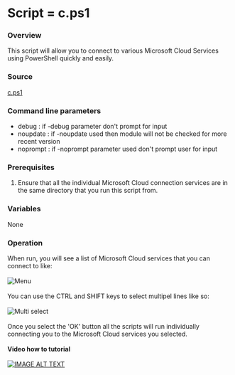# Script = c.ps1
### Overview
This script will allow you to connect to various Microsoft Cloud Services using PowerShell quickly and easily.
### Source
[c.ps1](https://github.com/directorcia/Office365/blob/master/c.ps1)
### Command line parameters
- debug : if -debug parameter don't prompt for input
- noupdate : if -noupdate used then module will not be checked for more recent version
- noprompt : if -noprompt parameter used don't prompt user for input
### Prerequisites
1. Ensure that all the individual Microsoft Cloud connection services are in the same directory that you run this script from.
### Variables
None
### Operation
When run, you will see a list of Microsoft Cloud services that you can connect to like:<br><br>
![Menu](https://ciaopsbloghome.files.wordpress.com/2020/06/image-28.png)<br><br>
You can use the CTRL and SHIFT keys to select multipel lines like so:<br><br>
![Multi select](https://ciaopsbloghome.files.wordpress.com/2020/06/image-29.png)<br><br>
Once you select the 'OK' button all the scripts will run individually connecting you to the Microsoft Cloud services you selected.<br><br>
**Video how to tutorial**<br><br>
[![IMAGE ALT TEXT](http://img.youtube.com/vi/lpBBku4Z6tI/0.jpg)](https://www.youtube.com/watch?v=lpBBku4Z6tI "An easier way to connect to Microsoft Cloud services with PowerShell")

